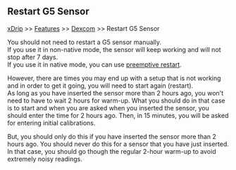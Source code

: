 ## Restart G5 Sensor
[xDrip](../README.md) >> [Features](./Features_page.md) >> [Dexcom](./Dexcom_page.md) >> Restart G5 Sensor  
  
You should not need to restart a G5 sensor manually.  
If you use it in non-native mode, the sensor will keep working and will not stop after 7 days.  
If you use it in native mode, you can use [preemptive restart](./Preemptive-Restart.md).  
  
However, there are times you may end up with a setup that is not working and in order to get it going, you will need to start again (restart).  
As long as you have inserted the sensor more than 2 hours ago, you won't need to have to wait 2 hours for warm-up.  What you should do in that case is to start and when you are asked when you inserted the sensor, you should enter the time for 2 hours ago.  Then, in 15 minutes, you will be asked for entering initial calibrations.  
  
But, you should only do this if you have inserted the sensor more than 2 hours ago.  You should never do this for a sensor that you have just inserted.  In that case, you should go though the regular 2-hour warm-up to avoid extremely noisy readings.  
  
